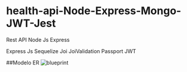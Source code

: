 # health-api-Node-Express-Mongo-JWT-Jest
Rest API Node Js Express

Express Js
Sequelize
Joi
JoiValidation
Passport
JWT


##Modelo ER
![blueprint](https://github.com/emilioenlaluna/health-api-Node-Express-Mongo-JWT-Jest/assets/74982686/2b9c92c5-0966-42d1-a3f2-3253efc4fd86)
